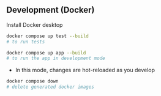 ## Development (Docker)
Install Docker desktop
```bash
docker compose up test --build
# to run tests
``` 

```bash
docker compose up app --build
# to run the app in development mode
``` 
   - In this mode, changes are hot-reloaded as you develop
```bash
docker compose down
# delete generated docker images
``` 
